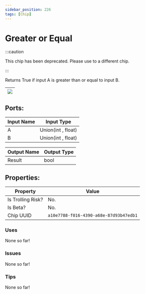 ```yaml
---
sidebar_position: 226
tags: [Chip]
---
```


# Greater or Equal
:::caution

This chip has been deprecated. Please use to a different chip.

:::

Returns True if input A is greater than or equal to input B.

| ![](https://images-ext-2.discordapp.net/external/MPmIaQzlEPmgGWlgi-WxBBXt0Bjv_zWPkg1y1f_sy3s/https/www.recroomcircuits.com/image/circuit/absolute-value?width=206&height=108) |
|-----|

## Ports:

| Input Name | Input Type |
|-----------|-----------|
| A | Union(int , float) |
| B | Union(int , float) |

| Output Name | Output Type |
|-----------|-----------|
| Result | bool |

## Properties:

| Property  | Value |
|-------------------|-----------|
| Is Trolling Risk? | No. |
| Is Beta? | No. |
| Chip UUID | `a10e7788-f016-4390-a68e-87d93b47edb1` |

### Uses
None so far!

### Issues
None so far!

### Tips
None so far!
